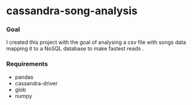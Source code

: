 # cassandra-song-analysis

### Goal

I created this project with the goal of analysing a csv file with songs data mapping it to a NoSQL database to make fastest reads .

### Requirements

- pandas
- cassandra-driver
- glob
- numpy